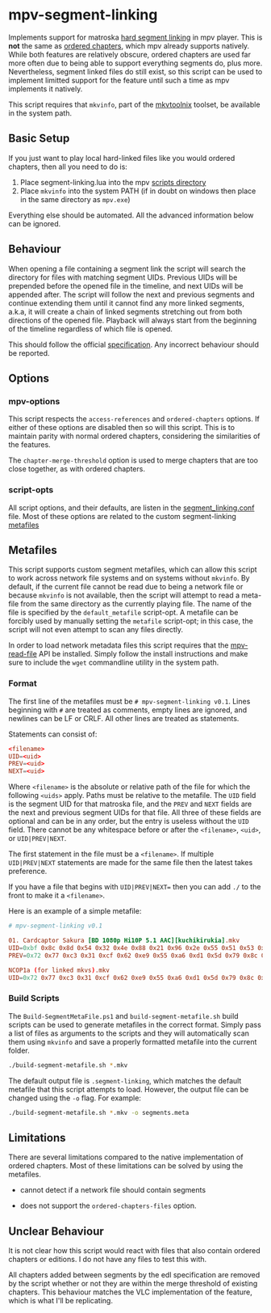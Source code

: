 # mpv-segment-linking

Implements support for matroska [hard segment linking](https://www.ietf.org/archive/id/draft-ietf-cellar-matroska-06.html#name-hard-linking) in mpv player.
This is **not** the same as [ordered chapters](https://www.ietf.org/archive/id/draft-ietf-cellar-matroska-06.html#name-medium-linking), which mpv already supports natively.
While both features are relatively obscure, ordered chapters are used far more often due to being able to support everything segments do, plus more.
Nevertheless, segment linked files do still exist, so this script can be used to implement limitted support for the feature until such a time as mpv implements it natively.

This script requires that `mkvinfo`, part of the [mkvtoolnix](https://mkvtoolnix.download/) toolset, be available in the system path.

## Basic Setup

If you just want to play local hard-linked files like you would ordered chapters, then all you need to do is:

1. Place segment-linking.lua into the mpv [scripts directory](https://mpv.io/manual/master/#files)
2. Place `mkvinfo` into the system PATH (if in doubt on windows then place in the same directory as `mpv.exe`)

Everything else should be automated.
All the advanced information below can be ignored.

## Behaviour

When opening a file containing a segment link the script will search the directory for files with matching segment UIDs.
Previous UIDs will be prepended before the opened file in the timeline, and next UIDs will be appended after.
The script will follow the next and previous segments and continue extending them until it cannot find any more linked segments, a.k.a, it will create a chain of linked segments stretching out from both directions of the opened file.
Playback will always start from the beginning of the timeline regardless of which file is opened.

This should follow the official [specification](https://www.ietf.org/archive/id/draft-ietf-cellar-matroska-06.html#name-hard-linking). Any incorrect behaviour should be reported.

## Options

### mpv-options

This script respects the `access-references` and `ordered-chapters` options.
If either of these options are disabled then so will this script.
This is to maintain parity with normal ordered chapters, considering the similarities of the features.

The `chapter-merge-threshold` option is used to merge chapters that are too close together, as with ordered chapters.

### script-opts

All script options, and their defaults, are listen in the [segment_linking.conf](segment_linking.conf) file. Most of these options are related to
the custom segment-linking [metafiles](#metafiles)

## Metafiles

This script supports custom segment metafiles, which can allow this script to work across network file systems and on systems without `mkvinfo`.
By default, if the current file cannot be read due to being a network file or because `mkvinfo` is not available, then the script will attempt to read
a meta-file from the same directory as the currently playing file. The name of the file is specified by the `default_metafile` script-opt.
A metafile can be forcibly used by manually setting the `metafile` script-opt; in this case, the script will not even attempt to scan any files directly.

In order to load network metadata files this script requires that the [mpv-read-file](https://github.com/CogentRedTester/mpv-read-file) API be installed.
Simply follow the install instructions and make sure to include the `wget` commandline utility in the system path.

### Format

The first line of the metafiles must be `# mpv-segment-linking v0.1`.
Lines beginning with `#` are treated as comments, empty lines are ignored, and newlines
can be LF or CRLF. All other lines are treated as statements.

Statements can consist of:

```conf
<filename>
UID=<uid>
PREV=<uid>
NEXT=<uid>
```

Where `<filename>` is the absolute or relative path of the file
for which the following `<uids>` apply. Paths must be relative to the metafile.
The `UID` field is the segment UID for that matroska file, and the `PREV` and
`NEXT` fields are the next and previous segment UIDs for that file.
All three of these fields are optional and can be in any order, but the
entry is useless without the `UID` field. There cannot be any whitespace before
or after the `<filename>`, `<uid>`, or `UID|PREV|NEXT`.

The first statement in the file must be a `<filename>`. If multiple
`UID|PREV|NEXT` statements are made for the same file then the latest
takes preference.

If you have a file that begins with `UID|PREV|NEXT=` then you can add `./`
to the front to make it a `<filename>`.

Here is an example of a simple metafile:

```conf
# mpv-segment-linking v0.1

01. Cardcaptor Sakura [BD 1080p Hi10P 5.1 AAC][kuchikirukia].mkv
UID=0xbf 0x8c 0x8d 0x54 0x32 0x4e 0x88 0x21 0x96 0x2e 0x55 0x51 0x53 0x7c 0x34 0xc3
PREV=0x72 0x77 0xc3 0x31 0xcf 0x62 0xe9 0x55 0xa6 0xd1 0x5d 0x79 0x8c 0x44 0x94 0x60

NCOP1a (for linked mkvs).mkv
UID=0x72 0x77 0xc3 0x31 0xcf 0x62 0xe9 0x55 0xa6 0xd1 0x5d 0x79 0x8c 0x44 0x94 0x60
```

### Build Scripts

The `Build-SegmentMetaFile.ps1` and `build-segment-metafile.sh` build scripts can be used to generate metafiles in the correct format.
Simply pass a list of files as arguments to the scripts and they will automatically scan them using `mkvinfo` and save a properly formatted
metafile into the current folder.

```bash
./build-segment-metafile.sh *.mkv
```

The default output file is `.segment-linking`, which matches the default metafile that this script attempts to load.
However, the output file can be changed using the `-o` flag. For example:

```bash
./build-segment-metafile.sh *.mkv -o segments.meta
```

## Limitations

There are several limitations compared to the native implementation of ordered chapters.
Most of these limitations can be solved by using the metafiles.

* cannot detect if a network file should contain segments

* does not support the `ordered-chapters-files` option.

## Unclear Behaviour

It is not clear how this script would react with files that also contain ordered chapters or editions. I do not have any files to test this with.

All chapters added between segments by the edl specification are removed by the script whether or not they are within the merge threshold of existing chapters.
This behaviour matches the VLC implementation of the feature, which is what I'll be replicating.
